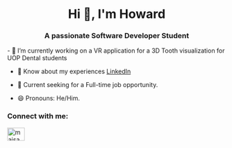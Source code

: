 <h1 align="center">Hi 🤟, I'm Howard</h1>
<h3 align="center">A passionate Software Developer Student</h3>
- 🔭 I’m currently working on a VR application for a 3D Tooth visualization for UOP Dental students

- 📄 Know about my experiences [LinkedIn](https://www.linkedin.com/in/minglee199668/)
  
- 💼 Current seeking for a Full-time job opportunity.

- 😄 Pronouns: He/Him.

<h3 align="left">Connect with me:</h3>
<p align="left">
<a href="https://www.linkedin.com/in/minglee199668/" target="blank"><img align="center" src="https://raw.githubusercontent.com/rahuldkjain/github-profile-readme-generator/master/src/images/icons/Social/linked-in-alt.svg" alt="maisawr" height="30" width="40" /></a>
</p>
<!--
**HowardLee134/HowardLee134** is a ✨ _special_ ✨ repository because its `README.md` (this file) appears on your GitHub profile.

Here are some ideas to get you started:

- 🔭 I’m currently working on ...
- 🌱 I’m currently learning ...
- 👯 I’m looking to collaborate on ...
- 🤔 I’m looking for help with ...
- 💬 Ask me about ...
- 📫 How to reach me: ...
- 😄 Pronouns: ...
- ⚡ Fun fact: ...
-->
